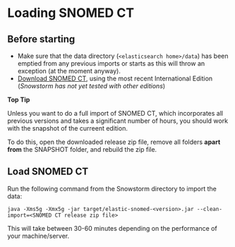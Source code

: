 # Loading SNOMED CT

## Before starting

- Make sure that the data directory (`<elasticsearch home>/data`) has been emptied from any previous imports or starts as this will throw an exception (at the moment anyway).
- [Download SNOMED CT](http://www.snomed.org/), using the most recent International Edition (_Snowstorm has not yet tested with other editions_)

**Top Tip**

Unless you want to do a full import of SNOMED CT, which incorporates all previous versions and takes a significant number of hours, you should work with the snapshot of the curreent edition.

To do this, open the downloaded release zip file, remove all folders **apart from** the SNAPSHOT folder, and rebuild the zip file.

## Load SNOMED CT

Run the following command from the Snowstorm directory to import the data:

`java -Xms5g -Xmx5g -jar target/elastic-snomed-<version>.jar --clean-import=<SNOMED CT release zip file>`

This will take between 30-60 minutes depending on the performance of your machine/server.
